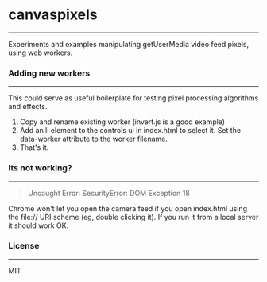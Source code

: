 # canvaspixels
---
Experiments and examples manipulating getUserMedia video feed pixels, using web workers.

### Adding new workers 
---
This could serve as useful boilerplate for testing pixel processing algorithms and effects. 

1. Copy and rename existing worker (invert.js is a good example)
2. Add an li element to the controls ul in index.html to select it. Set the data-worker attribute to the worker filename.
3. That's it.

### Its not working?
---
>Uncaught Error: SecurityError: DOM Exception 18 

Chrome won't let you open the camera feed if you open index.html using the file:// URI scheme (eg, double clicking it). If you run it from a local server it should work OK. 

### License
---
MIT
